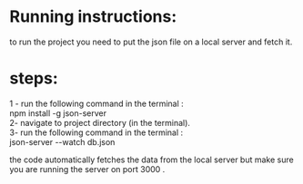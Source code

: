 # Running instructions:
to run the project you need to put the json file on a local server and fetch it.  

# steps:   
1 - run the following command in the terminal :   
npm install -g json-server  
2- navigate to project directory (in the terminal).  
3- run the following command in the terminal :   
json-server --watch db.json    

the code automatically fetches the data from the local server but make sure you are running the server on port 3000 .
